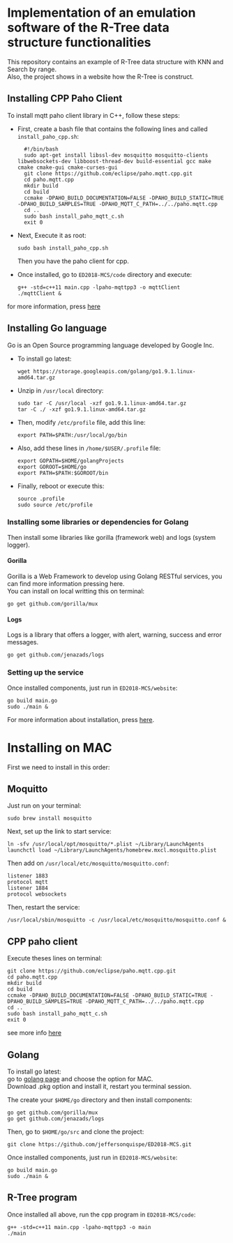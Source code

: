 # Implementation of an emulation software of the R-Tree data structure functionalities

This repository contains an example of R-Tree data structure with KNN and Search by range.  
Also, the project shows in a website how the R-Tree is construct.

## Installing CPP Paho Client

To install mqtt paho client library in C++, follow these steps:

* First, create a bash file that contains the following lines and called `install_paho_cpp.sh`:

        #!/bin/bash
        sudo apt-get install libssl-dev mosquitto mosquitto-clients libwebsockets-dev libboost-thread-dev build-essential gcc make cmake cmake-gui cmake-curses-gui
        git clone https://github.com/eclipse/paho.mqtt.cpp.git
        cd paho.mqtt.cpp
        mkdir build
        cd build
        ccmake -DPAHO_BUILD_DOCUMENTATION=FALSE -DPAHO_BUILD_STATIC=TRUE -DPAHO_BUILD_SAMPLES=TRUE -DPAHO_MQTT_C_PATH=../../paho.mqtt.cpp
        cd ..
        sudo bash install_paho_mqtt_c.sh
        exit 0

* Next, Execute it as root:

      sudo bash install_paho_cpp.sh

   Then you have the paho client for cpp.

* Once installed, go to `ED2018-MCS/code` directory and execute:

      g++ -std=c++11 main.cpp -lpaho-mqttpp3 -o mqttClient
      ./mqttClient &

for more information, press [here](https://github.com/Jenazads/PahoMQTTClients/)

## Installing Go language

Go is an Open Source programming language developed by Google Inc.  

* To install go latest:

      wget https://storage.googleapis.com/golang/go1.9.1.linux-amd64.tar.gz

* Unzip in `/usr/local` directory:

      sudo tar -C /usr/local -xzf go1.9.1.linux-amd64.tar.gz
      tar -C ./ -xzf go1.9.1.linux-amd64.tar.gz

* Then, modify `/etc/profile` file, add this line:

      export PATH=$PATH:/usr/local/go/bin

* Also, add these lines in `/home/$USER/.profile` file:

      export GOPATH=$HOME/golangProjects
      export GOROOT=$HOME/go
      export PATH=$PATH:$GOROOT/bin

* Finally, reboot or execute this:

      source .profile
      sudo source /etc/profile

### Installing some libraries or dependencies for Golang

Then install some libraries like gorilla (framework web) and logs (system logger).

#### Gorilla

Gorilla is a Web Framework to develop using Golang RESTful services, you can find more information pressing here.  
You can install on local writting this on terminal:

    go get github.com/gorilla/mux

#### Logs

Logs is a library that offers a logger, with alert, warning, success and error messages.

    go get github.com/jenazads/logs

### Setting up the service

Once installed components, just run in `ED2018-MCS/website`:

    go build main.go
    sudo ./main &

For more information about installation, press [here](http://jenazads.com/frameworks/Create-a-REST-service-using-Go-Language-and-BeeGo-Framework).

# Installing on MAC

First we need to install in this order:

## Moquitto

Just run on your terminal:

    sudo brew install mosquitto

Next, set up the link to start service:

    ln -sfv /usr/local/opt/mosquitto/*.plist ~/Library/LaunchAgents
    launchctl load ~/Library/LaunchAgents/homebrew.mxcl.mosquitto.plist
Then add on `/usr/local/etc/mosquitto/mosquitto.conf`:

    listener 1883
    protocol mqtt
    listener 1884
    protocol websockets

Then, restart the service:

    /usr/local/sbin/mosquitto -c /usr/local/etc/mosquitto/mosquitto.conf &

## CPP paho client

Execute theses lines on terminal:

    git clone https://github.com/eclipse/paho.mqtt.cpp.git
    cd paho.mqtt.cpp
    mkdir build
    cd build
    ccmake -DPAHO_BUILD_DOCUMENTATION=FALSE -DPAHO_BUILD_STATIC=TRUE -DPAHO_BUILD_SAMPLES=TRUE -DPAHO_MQTT_C_PATH=../../paho.mqtt.cpp
    cd ..
    sudo bash install_paho_mqtt_c.sh
    exit 0

see more info [here](https://github.com/eclipse/paho.mqtt.cpp)

## Golang

To install go latest:  
go to [golang page](https://golang.org/dl/) and choose the option for MAC.  
Download .pkg option and install it, restart you terminal session.

The create your `$HOME/go` directory and then install components:

    go get github.com/gorilla/mux
    go get github.com/jenazads/logs

Then, go to `$HOME/go/src` and clone the project:

    git clone https://github.com/jeffersonquispe/ED2018-MCS.git

Once installed components, just run in `ED2018-MCS/website`:

    go build main.go
    sudo ./main &

## R-Tree program

Once installed all above, run the cpp program in `ED2018-MCS/code`:

    g++ -std=c++11 main.cpp -lpaho-mqttpp3 -o main
    ./main
